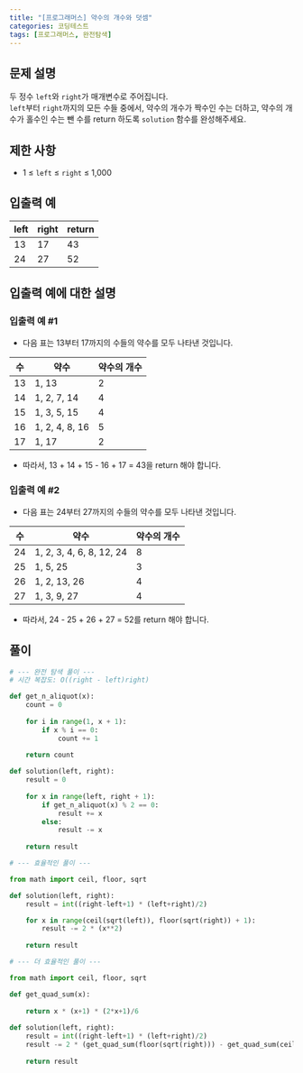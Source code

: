 ```yaml
---
title: "[프로그래머스] 약수의 개수와 덧셈"
categories: 코딩테스트
tags: [프로그래머스, 완전탐색]
---
```


## 문제 설명

두 정수 `left`와 `right`가 매개변수로 주어집니다.  
`left`부터 `right`까지의 모든 수들 중에서, 약수의 개수가 짝수인 수는 더하고, 약수의 개수가 홀수인 수는 뺀 수를 return 하도록 `solution` 함수를 완성해주세요.

## 제한 사항

- 1 ≤ `left` ≤ `right` ≤ 1,000

## 입출력 예

|left|right|return|
|----|-----|------|
|13|17|43|
|24|27|52|

## 입출력 예에 대한 설명

### 입출력 예 #1

- 다음 표는 13부터 17까지의 수들의 약수를 모두 나타낸 것입니다.

|수|약수|약수의 개수|
|--|----|-----------|
|13|1, 13|2|
|14|1, 2, 7, 14|4|
|15|1, 3, 5, 15|4|
|16|1, 2, 4, 8, 16|5|
|17|1, 17|2|

- 따라서, 13 + 14 + 15 - 16 + 17 = 43을 return 해야 합니다.

### 입출력 예 #2

- 다음 표는 24부터 27까지의 수들의 약수를 모두 나타낸 것입니다.

|수|약수|약수의 개수|
|--|----|-----------|
|24|1, 2, 3, 4, 6, 8, 12, 24|8|
|25|1, 5, 25|3|
|26|1, 2, 13, 26|4|
|27|1, 3, 9, 27|4|

- 따라서, 24 - 25 + 26 + 27 = 52를 return 해야 합니다.

## 풀이

```python
# --- 완전 탐색 풀이 ---
# 시간 복잡도: O((right - left)right)

def get_n_aliquot(x):
    count = 0
    
    for i in range(1, x + 1):
        if x % i == 0:
            count += 1
    
    return count

def solution(left, right):
    result = 0
    
    for x in range(left, right + 1):
        if get_n_aliquot(x) % 2 == 0:
            result += x
        else:
            result -= x
    
    return result

# --- 효율적인 풀이 ---

from math import ceil, floor, sqrt

def solution(left, right):
    result = int((right-left+1) * (left+right)/2)

    for x in range(ceil(sqrt(left)), floor(sqrt(right)) + 1):
        result -= 2 * (x**2)
    
    return result

# --- 더 효율적인 풀이 ---

from math import ceil, floor, sqrt

def get_quad_sum(x):
    
    return x * (x+1) * (2*x+1)/6
    
def solution(left, right):
    result = int((right-left+1) * (left+right)/2)
    result -= 2 * (get_quad_sum(floor(sqrt(right))) - get_quad_sum(ceil(sqrt(left)) - 1))
        
    return result
```